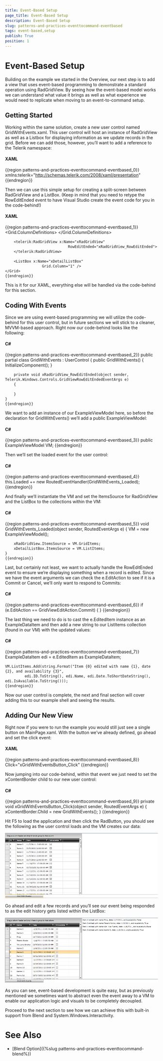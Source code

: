 ```yaml
---
title: Event-Based Setup
page_title: Event-Based Setup
description: Event-Based Setup
slug: patterns-and-practices-eventtocommand-eventbased
tags: event-based,setup
publish: True
position: 1
---
```


# Event-Based Setup



Building on the example we started in the Overview, our next step is to add a view that uses event-based programming to demonstrate a standard operation using RadGridView.  By seeing how the event-based model works we can understand what value it brings as well as what experience we would need to replicate when moving to an event-to-command setup.

## Getting Started

Working within the same solution, create a new user control named GridWithEvents.xaml.  This user control will host an instance of RadGridView as well as a Listbox for displaying information as we update records in the grid.  Before we can add those, however, you’ll want to add a reference to the Telerik namespace:

#### __XAML__

{{region patterns-and-practices-eventtocommand-eventbased_0}}
	xmlns:telerik="http://schemas.telerik.com/2008/xaml/presentation"
	{{endregion}}



Then we can use this simple setup for creating a split-screen between RadGridView and a ListBox.  (Keep in mind that you need to retype the RowEditEnded event to have Visual Studio create the event code for you in the code-behind!)

#### __XAML__

{{region patterns-and-practices-eventtocommand-eventbased_1}}
	<Grid x:Name="LayoutRoot"
	          Background="White">
		<Grid.ColumnDefinitions>
			<ColumnDefinition />
			<ColumnDefinition />
		</Grid.ColumnDefinitions>
	
		<telerik:RadGridView x:Name="xRadGridView"
	                             RowEditEnded="xRadGridView_RowEditEnded">
		</telerik:RadGridView>
	
		<ListBox x:Name="xDetailListBox"
	                 Grid.Column="1" />
	</Grid>
	{{endregion}}



This is it for our XAML, everything else will be handled via the code-behind for this section.

## Coding With Events

Since we are using event-based programming we will utilize the code-behind for this user control, but in future sections we will stick to a cleaner, MVVM-based approach.  Right now our code-behind looks like the following:
      

#### __C#__

{{region patterns-and-practices-eventtocommand-eventbased_2}}
	public partial class GridWithEvents : UserControl
	{
		public GridWithEvents()
		{
			InitializeComponent();
		}
	
	
		private void xRadGridView_RowEditEnded(object sender, Telerik.Windows.Controls.GridViewRowEditEndedEventArgs e)
		{
	
		}
	}
	{{endregion}}



We want to add an instance of our ExampleViewModel  here, so before the declaration for GridWithEvents() we’ll add a public ExampleViewModel:

#### __C#__

{{region patterns-and-practices-eventtocommand-eventbased_3}}
	public ExampleViewModel VM;
	{{endregion}}



Then we’ll set the loaded event for the user control:

#### __C#__

{{region patterns-and-practices-eventtocommand-eventbased_4}}
	this.Loaded += new RoutedEventHandler(GridWithEvents_Loaded);
	{{endregion}}



And finally we’ll instantiate the VM and set the ItemsSource for RadGridView and the ListBox to the collections within the VM:

#### __C#__

{{region patterns-and-practices-eventtocommand-eventbased_5}}
	void GridWithEvents_Loaded(object sender, RoutedEventArgs e)
	{
		VM = new ExampleViewModel();
	
		xRadGridView.ItemsSource = VM.GridItems;
		xDetailListBox.ItemsSource = VM.ListItems;
	}
	{{endregion}}



Last, but certainly not least, we want to actually handle the RowEditEnded event to ensure we’re displaying something when a record is edited.  Since we have the event arguments we can check the e.EditAction to see if it is a Commit or Cancel, we’ll only want to respond to Commits:
       

#### __C#__

{{region patterns-and-practices-eventtocommand-eventbased_6}}
	if (e.EditAction == GridViewEditAction.Commit)
	{
	}
	{{endregion}}



The last thing we need to do is to cast the e.EditedItem instance as an ExampleDataItem and then add a new string to our ListItems collection (found in our VM) with the updated values:

#### __C#__

{{region patterns-and-practices-eventtocommand-eventbased_7}}
	ExampleDataItem edi = e.EditedItem as ExampleDataItem;
	 
	VM.ListItems.Add(string.Format("Item {0} edited with name {1}, date {2}, and availability {3}",
			 edi.ID.ToString(), edi.Name, edi.Date.ToShortDateString(), edi.IsAvailable.ToString()));
	{{endregion}}



Now our user control is complete, the next and final section will cover adding this to our example shell and seeing the results.

## Adding Our New View

Right now if you were to run the example you would still just see a single button on MainPage.xaml.  With the button we’ve already defined, go ahead and set the click event:
      

#### __XAML__

{{region patterns-and-practices-eventtocommand-eventbased_8}}
	Click="xGridWithEventsButton_Click"
	{{endregion}}



Now jumping into our code-behind, within that event we just need to set the xContentBorder child to our new user control:

#### __C#__

{{region patterns-and-practices-eventtocommand-eventbased_9}}
	private void xGridWithEventsButton_Click(object sender, RoutedEventArgs e)
	{
		xContentBorder.Child = new GridWithEvents();
	}
	{{endregion}}



Hit F5 to load the application and then click the RadButton, you should see the following as the user control loads and the VM creates our data:

![Event-Based Setup - Grid Loaded](images/Eventtocommand-Eventbased-gridloaded.png)

Go ahead and edit a few records and you’ll see our event being responded to as the edit history gets listed within the ListBox:

![Event-Based Setup - Grid Edited](images/Eventtocommand-Eventbased-gridedited.png)

As you can see, event-based development is quite easy, but as previously mentioned we sometimes want to abstract even the event away to a VM to enable our application logic and visuals to be completely decoupled.
		

Proceed to the next section to see how we can achieve this with built-in support from Blend and System.Windows.Interactivity.
      	

# See Also

 * [Blend Option]({%slug patterns-and-practices-eventtocommand-blend%})
